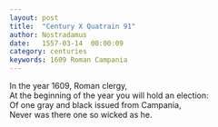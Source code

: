 ```yaml
---
layout: post
title:  "Century X Quatrain 91"
author: Nostradamus
date:   1557-03-14  00:00:09
category: centuries
keywords: 1609 Roman Campania
---
```

In the year 1609, Roman clergy,  
At the beginning of the year you will hold an election:  
Of one gray and black issued from Campania,  
Never was there one so wicked as he.